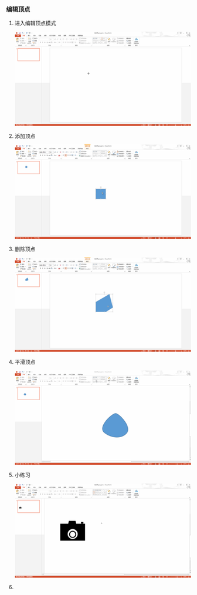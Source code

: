 ### 编辑顶点



1. 进入编辑顶点模式

   ![进入编辑顶点模式](https://raw.githubusercontent.com/huxiaoning/img/master/20201028215531.gif)

2. 添加顶点

   ![添加顶点](https://raw.githubusercontent.com/huxiaoning/img/master/20201028215803.gif)

3. 删除顶点

   ![删除顶点](https://raw.githubusercontent.com/huxiaoning/img/master/20201028215920.gif)

4. 平滑顶点

   ![平滑顶点](https://raw.githubusercontent.com/huxiaoning/img/master/20201028220338.gif)

5. 小练习

   ![小练习](https://raw.githubusercontent.com/huxiaoning/img/master/20201028221814.gif)

6. 